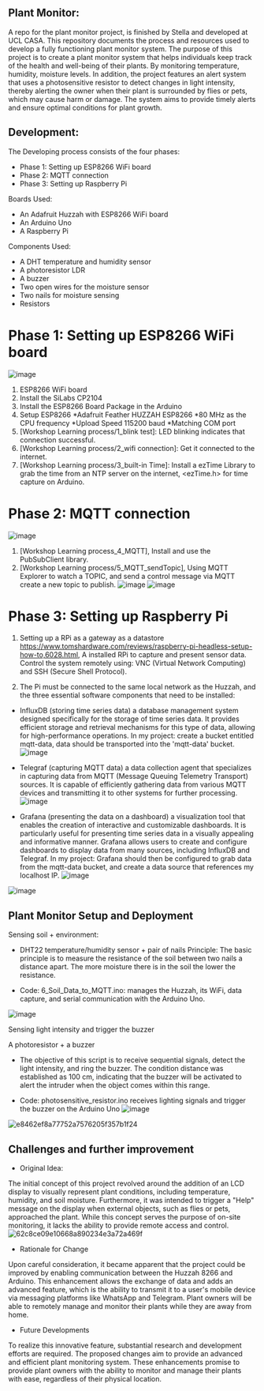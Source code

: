 
## Plant Monitor:
A repo for the plant monitor project, is finished by Stella and developed at UCL CASA. This repository documents the process and resources used to develop a fully functioning plant monitor system. The purpose of this project is to create a plant monitor system that helps individuals keep track of the health and well-being of their plants. By monitoring temperature, humidity, moisture levels. In addition, the project features an alert system that uses a photosensitive resistor to detect changes in light intensity, thereby alerting the owner when their plant is surrounded by flies or pets, which may cause harm or damage. The system aims to provide timely alerts and ensure optimal conditions for plant growth. 


## Development: 
The Developing process consists of the four phases: 
- Phase 1: Setting up ESP8266 WiFi board
- Phase 2: MQTT connection 
- Phase 3: Setting up Raspberry Pi
 
Boards Used:
- An Adafruit Huzzah with ESP8266 WiFi board
- An Arduino Uno
- A Raspberry Pi

Components Used:
- A DHT temperature and humidity sensor
- A photoresistor LDR
- A buzzer 
- Two open wires for the moisture sensor
- Two nails for moisture sensing
- Resistors

# Phase 1: Setting up ESP8266 WiFi board
 ![image](https://github.com/ucfnchb/Plant-Monitor_Stella/assets/146333771/5bb78ce4-722f-4768-84c0-422a21215c7d)
 
1.	ESP8266 WiFi board
2.	Install the SiLabs CP2104
3.	Install the ESP8266 Board Package in the Arduino
4.	Setup ESP8266
*Adafruit Feather HUZZAH ESP8266
*80 MHz as the CPU frequency
*Upload Speed 115200 baud
*Matching COM port
5.	[Workshop Learning process/1_blink test]: LED blinking indicates that connection successful. 
6.	[Workshop Learning process/2_wifi connection]: Get it connected to the internet.
7.	[Workshop Learning process/3_built-in Time]: Install a ezTime Library to grab the time from an NTP server on the internet, <ezTime.h> for time capture on Arduino. 


# Phase 2: MQTT connection 
![image](https://github.com/ucfnchb/Plant-Monitor_Stella/assets/146333771/3a7cf2d2-2fbf-4f2d-ad1a-1f62bfbef93b)

1.	[Workshop Learning process_4_MQTT], Install and use the PubSubClient library.
2.	[Workshop Learning process/5_MQTT_sendTopic], Using MQTT Explorer to watch a TOPIC, and send a control message via MQTT create a new topic to publish.
 ![image](https://github.com/ucfnchb/Plant-Monitor_Stella/assets/146333771/93df8c56-a4f4-4e56-a694-fff7bb44aee4)
![image](https://github.com/ucfnchb/Plant-Monitor_Stella/assets/146333771/941190d2-f595-4c45-8b4a-0d782c327327)

 
# Phase 3: Setting up Raspberry Pi
1.	Setting up a RPi as a gateway as a datastore
https://www.tomshardware.com/reviews/raspberry-pi-headless-setup-how-to,6028.html, A installed RPi to capture and present sensor data. Control the system remotely using: VNC (Virtual Network Computing) and SSH (Secure Shell Protocol). 

2.	The Pi must be connected to the same local network as the Huzzah, and the three essential software components that need to be installed:

- InfluxDB (storing time series data) a database management system designed specifically for the storage of time series data. It provides efficient storage and retrieval mechanisms for this type of data, allowing for high-performance operations. In my project: create a bucket entitled mqtt-data, data should be transported into the 'mqtt-data' bucket.
 ![image](https://github.com/ucfnchb/Plant-Monitor_Stella/assets/146333771/c44aed88-fc06-4e0f-b44f-9775b2837104)


- Telegraf (capturing MQTT data) a data collection agent that specializes in capturing data from MQTT (Message Queuing Telemetry Transport) sources. It is capable of efficiently gathering data from various MQTT devices and transmitting it to other systems for further processing.
 ![image](https://github.com/ucfnchb/Plant-Monitor_Stella/assets/146333771/823e0c79-d2d3-475e-a133-4290a5d69629)


- Grafana (presenting the data on a dashboard) a visualization tool that enables the creation of interactive and customizable dashboards. It is particularly useful for presenting time series data in a visually appealing and informative manner. Grafana allows users to create and configure dashboards to display data from many sources, including InfluxDB and Telegraf. In my project: Grafana should then be configured to grab data from the mqtt-data bucket,  and create a data source that references my localhost IP.
 ![image](https://github.com/ucfnchb/Plant-Monitor_Stella/assets/146333771/1a79b86a-79ce-43ea-a162-203270540c50)

![image](https://github.com/ucfnchb/Plant-Monitor_Stella/assets/146333771/1b64a760-1a12-4367-b0ea-77f9ea529c98)

 

## Plant Monitor Setup and Deployment

Sensing soil + environment: 
- DHT22 temperature/humidity sensor + pair of nails 
Principle: The basic principle is to measure the resistance of the soil between two nails a distance apart. The more moisture there is in the soil the lower the resistance.

- Code:
  6_Soil_Data_to_MQTT.ino: manages the Huzzah, its WiFi, data capture, and serial communication with the Arduino Uno.


![image](https://github.com/ucfnchb/Plant-Monitor_Stella/assets/146333771/8da05d6b-5ed1-431e-a976-a5198eea0fdc)

 
Sensing light intensity and trigger the buzzer 

A photoresistor + a buzzer
- The objective of this script is to receive sequential signals, detect the light intensity, and ring the buzzer. The condition distance was established as 100 cm, indicating that the buzzer will be activated to alert the intruder when the object comes within this range.
  
- Code:
  photosensitive_resistor.ino receives lighting signals and trigger the buzzer on the Arduino Uno
  ![image](https://github.com/ucfnchb/Plant-Monitor_Stella/assets/146333771/de3fe122-398b-4a7f-89e3-b32c940ec0a9)


![e8462ef8a77752a7576205f357b1f24](https://github.com/ucfnchb/Plant-Monitor_Stella/assets/146333771/4e88c18a-6c9e-4c0d-8ffd-8c53d4a21ac2)

## Challenges and further improvement

- Original Idea:

The initial concept of this project revolved around the addition of an LCD display to visually represent plant conditions, including temperature, humidity, and soil moisture. Furthermore, it was intended to trigger a "Help" message on the display when external objects, such as flies or pets, approached the plant. While this concept serves the purpose of on-site monitoring, it lacks the ability to provide remote access and control.
![62c8ce09e10668a890234e3a72a469f](https://github.com/ucfnchb/Plant-Monitor_Stella/assets/146333771/c99170f8-ca3e-4abc-af4d-6cff77eb1301)

- Rationale for Change
  
Upon careful consideration, it became apparent that the project could be improved by enabling communication between the Huzzah 8266 and Arduino. This enhancement allows the exchange of data and adds an advanced feature, which is the ability to transmit it to a user's mobile device via messaging platforms like WhatsApp and Telegram. Plant owners will be able to remotely manage and monitor their plants while they are away from home.

- Future Developments
  
To realize this innovative feature, substantial research and development efforts are required. The proposed changes aim to provide an advanced and efficient plant monitoring system. These enhancements promise to provide plant owners with the ability to monitor and manage their plants with ease, regardless of their physical location.


